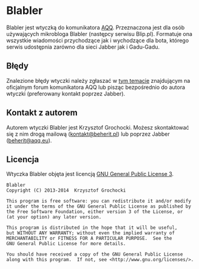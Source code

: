 Blabler
======
Blabler jest wtyczką do komunikatora [AQQ](http://www.aqq.eu/pl.php). Przeznaczona jest dla osób używających mikrobloga Blabler (następcy serwisu Blip.pl). Formatuje ona wszystkie wiadomości przychodzące jak i wychodzące dla bota, którego serwis udostępnia zarówno dla sieci Jabber jak i Gadu-Gadu.

Błędy
-------
Znalezione błędy wtyczki należy zgłaszać w [tym temacie](http://forum.aqq.eu/topic/12003-blabler/) znajdującym na oficjalnym forum komunikatora AQQ lub pisząc bezpośrednio do autora wtyczki (preferowany kontakt poprzez Jabber).

Kontakt z autorem
-------
Autorem wtyczki Blabler jest Krzysztof Grochocki. Możesz skontaktować się z nim drogą mailową (kontakt@beherit.pl) lub poprzez Jabber (beherit@aqq.eu).

Licencja
-------
Wtyczka Blabler objęta jest licencją [GNU General Public License 3](http://www.gnu.org/copyleft/gpl.html).

    Blabler
    Copyright (C) 2013-2014  Krzysztof Grochocki

    This program is free software: you can redistribute it and/or modify
    it under the terms of the GNU General Public License as published by
    the Free Software Foundation, either version 3 of the License, or
    (at your option) any later version.

    This program is distributed in the hope that it will be useful,
    but WITHOUT ANY WARRANTY; without even the implied warranty of
    MERCHANTABILITY or FITNESS FOR A PARTICULAR PURPOSE.  See the
    GNU General Public License for more details.

    You should have received a copy of the GNU General Public License
    along with this program.  If not, see <http://www.gnu.org/licenses/>.